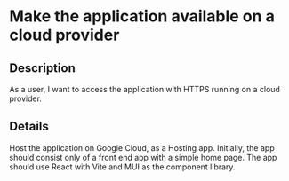 # Make the application available on a cloud provider

## Description
As a user, I want to access the application with HTTPS running on a cloud provider.

## Details
Host the application on Google Cloud, as a Hosting app. Initially, the app should consist only of a front end app with
a simple home page. The app should use React with Vite and MUI as the component library.
